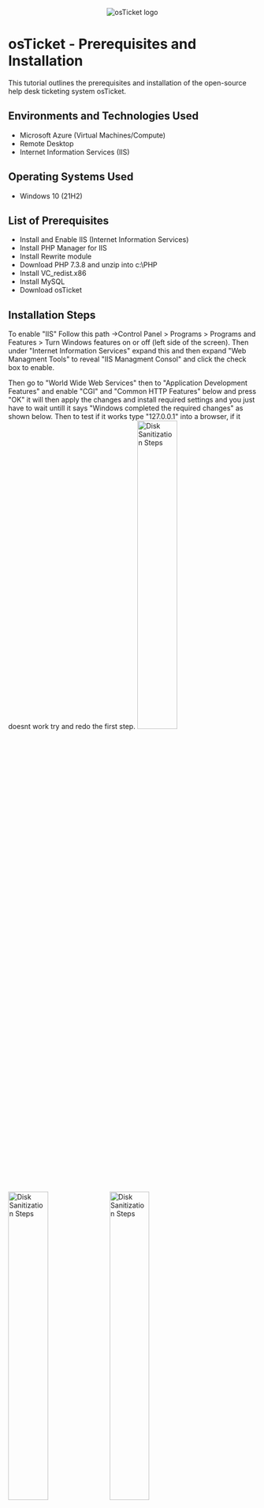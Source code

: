 <p align="center">
<img src="https://i.imgur.com/Clzj7Xs.png" alt="osTicket logo"/>
</p>

<h1>osTicket - Prerequisites and Installation</h1>
This tutorial outlines the prerequisites and installation of the open-source help desk ticketing system osTicket.<br />

<h2>Environments and Technologies Used</h2>

- Microsoft Azure (Virtual Machines/Compute)
- Remote Desktop
- Internet Information Services (IIS)

<h2>Operating Systems Used </h2>

- Windows 10</b> (21H2)

<h2>List of Prerequisites</h2>

- Install and Enable IIS (Internet Information Services)
- Install PHP Manager for IIS
- Install Rewrite module
- Download PHP 7.3.8 and unzip into c:\PHP
- Install VC_redist.x86
- Install MySQL
- Download osTicket

<h2>Installation Steps</h2>

<p>
<p>To enable "IIS" Follow this path ->Control Panel > Programs > Programs and Features > Turn Windows features on or off (left side of the screen). Then under "Internet Information Services" expand this and then expand "Web Managment Tools" to reveal "IIS Managment Consol" and click the check box to enable.</p>
Then go to "World Wide Web Services" then to "Application Development Features" and enable "CGI" and "Common HTTP Features" below and press "OK" it will then apply the changes and install required settings and you just have to wait untill it says "Windows completed the required changes" as shown below. Then to test if it works type "127.0.0.1" into a browser, if it doesnt work try and redo the first step.
<img src="https://i.imgur.com/ASio4Wv.png" height="40%" width="40%" alt="Disk Sanitization Steps"/>
<img src="https://i.imgur.com/kg6ePfB.png" height="40%" width="40%" alt="Disk Sanitization Steps"/>
<img src="https://i.imgur.com/cFOq7vu.png" height="40%" width="40%" alt="Disk Sanitization Steps"/>
</p>
<br />

<h2></h2>
<p>
After installing PHP Manager & Rewrite Module, Create  the directory C:\PHP. Download the PHP 7.3.8 file and extract the contents into C:\PHP folder
</p>
<p> <img src="https://i.imgur.com/To8Lm5x.png" height="40%" width="40%" alt="Disk Sanitization Steps"/> </p>
<p> <img src="https://i.imgur.com/Bfvph7m.png" height="40%" width="40%" alt="Disk Sanitization Steps"/> </p>
<p>
Now we are going to intall "VC_redist.x86" & "MySQL 5.5.62" and configure MySQL. When setting up MySQL, on "Choose Setup Type" pick "Typical" -> Install -> Select the box "Launch the MySQL Instance Configuration Wizard" -> Finish. 
  In the config Wizard select "Standard Configuration" -> Next -> Setup Password. -> Next -> Execute and wait for it to finish configuration and then click "Finish".
</p>
<br />

<h2></h2>
<p>
<img src="https://i.imgur.com/Aqwr7T0.png" height="50%" width="50%" alt="Disk Sanitization Steps"/>
</p>
<p>
Now open "IIS" as Admin and click on "PHP Manager" then navigate to "register PHP". 
</p>
<p>Here you need to point to the php-chi.exe file found in C:\PHP </p>
<img src="https://i.imgur.com/iiaN4WL.png" height="50%" width="50%" alt="Disk Sanitization Steps"/>
<p>Now we need to go back to the main menu in "IIS" and Restart the server</p>
<img src="https://i.imgur.com/B4qAaeg.png" height="50%" width="50%" alt="Disk Sanitization Steps"/>
<br />

<h2>Downloading osTicket and setting it up</h2>
<p>
Now we need to Download osTicket, Once downloaded extract the "upload" folder into c:\inetpub\wwwroot. Then rename upload folder to "osTicket". Then restart the IIS server once more.
</p>
<img src="https://i.imgur.com/js0lxsQ.png" height="50%" width="50%" alt="Disk Sanitization Steps"/>
<p>
Now when u have reopend "IIS" on the left side on "Sites" drop down then the "Default Web Site" dropdown then click on "osTicket" then on the right side of "IIS" window click on "Browse *80".
</p>
<img src="https://i.imgur.com/6wsIk1v.png" height="50%" width="50%" alt="Disk Sanitization Steps"/>
<p>
Now you should be able to see osTicket installer like shown below, Notice that some of the settings is disabled. To enable them go back to the "IIS" -> Sites -> Default -> osTicket and click on PHP Manager and click "enable or disagble an extention" at the bottom inside of PHP Manager.
</p>
<p><img src="https://i.imgur.com/EqadzEF.png" height="40%" width="40%" alt="Disk Sanitization Steps"/>
<img src="https://i.imgur.com/CAY5ehA.png" height="40%" width="40%" alt="Disk Sanitization Steps"/></p>

  Enable the following extention:
  - php_imap.dll
  - php_intl.dll
  - php-opcache.dll
  <p> Now refresh the page and see that they have been enabled. </p>
<br />

<p> Rename: ost-config.php </p>
<p> From: C:\inetpub\wwwroot\osTicket\include\ost-sampleconfig.php </p>
<p> To: C:\inetpub\wwwroot\osTicket\include\ost-config.php </p>
<br />

<h2></h2>
<p>
Lets assign permissions in the ost-config.php file. Right click on the file Properties -> Security -> Advanced:
</p>
<p><img src="https://i.imgur.com/TI8CjHr.png" height="40%" width="40%" alt="Disk Sanitization Steps"/>
<p> Now press the Disable inheritance to remove all the listed groups in the list, and add a new entry called "everyone" then click apply and done. </p>

<br />

<h2></h2>
<p>
  Now back to finish setting up osTicket in the browser, Click "Continue" under the list of settings. Then fill in the information in the form to create your own help desk and the Admin user for the help desk. once you have filled in the information press "Install Now"
<p> <img src="https://i.imgur.com/ALXVbK5.png" height="40%" width="40%" alt="Disk Sanitization Steps"/>
<img src="https://i.imgur.com/S6M4F5e.png" height="40%" width="40%" alt="Disk Sanitization Steps"/></p>
</p>

<h2></h2>
<p>
  Now that osTicket is up and running head to " http://localhost/osTicket/scp/login.php" and login with the admin account you just created. To create tickets to go "http://localhost/osTicket/" and click Submit ticket.
</p>
<img src="https://i.imgur.com/mKBjoDL.png" height="40%" width="40%" alt="Disk Sanitization Steps"/>
<p>
  Now to clean up a little. Delete the osTicket Setup file (C:\inetpub\wwwroot\osTicket\setup) And set permission "Read only" for C:\inetpub\wwwroot\osTicket\include\ost-config.php
</p>

